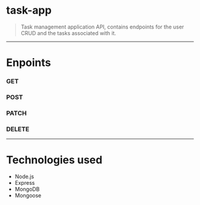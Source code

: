 # task-app

> Task management application API, contains endpoints for the user CRUD and the tasks associated with it.
---
# Enpoints
  ### GET
  ### POST
  ### PATCH
  ### DELETE
---

# Technologies used

- Node.js
- Express
- MongoDB
- Mongoose
